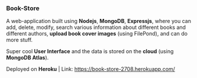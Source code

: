 ### Book-Store

A web-application built using **Nodejs**, **MongoDB**, **Expressjs**, where you can add, delete, modify, search various information about different books and different authors, **upload book cover images** (using FilePond), and can do more stuff.

Super cool **User Interface** and the data is stored on the **cloud** (using **MongoDB Atlas**).

Deployed on **Heroku** | Link: https://book-store-2708.herokuapp.com/

